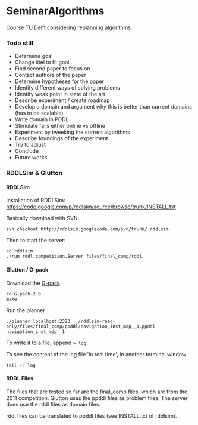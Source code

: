 SeminarAlgorithms
=================

Course TU Delft considering replanning algorithms

### Todo still

- Determine goal
- Change titel to fit goal
- Find second paper to focus on
- Contact authors of the paper
- Determine hypotheses for the paper
- Identify different ways of solving problems
- Identify weak point in state of the art
- Describe experiment / create roadmap
- Develop a domain and argument why this is better than current domains (has to be scalable)
- Write domain in PDDL
- Stimulate fails either online vs offline
- Experiment by tweeking the current algorithms
- Describe foundings of the experiment
- Try to adjust
- Conclude
- Future works


### RDDLSim & Glutton

#### RDDLSim

Installation of RDDLSim: https://code.google.com/p/rddlsim/source/browse/trunk/INSTALL.txt

Basically download with SVN:

	svn checkout http://rddlsim.googlecode.com/svn/trunk/ rddlsim

Then to start the server:

	cd rddlsim
	./run rddl.competition.Server files/final_comp/rddl


#### Glutton / G-pack

Download the [G-pack](http://www.cs.washington.edu/ai/planning/glutton.html).

	cd G-pack-2.0
	make

Run the planner

	./planner localhost:2323 ../rddlsim-read-only/files/final_comp/ppddl/navigation_inst_mdp__1.ppddl navigation_inst_mdp__1

To write it to a file, append `> log`.

To see the content of the log file 'in real time', in another terminal window

	tail -F log


#### RDDL Files

The files that are tested so far are the final_comp files, which are from the 2011 competition.
Glutton uses the ppddl files as problem files. The server does use the rddl files as domain files.

rddl files can be translated to ppddl files (see INSTALL.txt of rddlsim).
